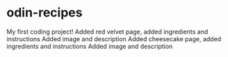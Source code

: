 # odin-recipes
My first coding project!
Added red velvet page, added ingredients and instructions
Added image and description
Added cheesecake page, added ingredients and instructions
Added image and description
